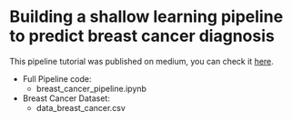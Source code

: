# Building a shallow learning pipeline to predict breast cancer diagnosis

This pipeline tutorial was published on medium, you can check it [here](https://theminegreiros.medium.com/building-a-shallow-learning-pipeline-to-predict-breast-cancer-diagnosis-838f88dee327). 

* Full Pipeline code:
  * breast_cancer_pipeline.ipynb
* Breast Cancer Dataset:
  * data_breast_cancer.csv
